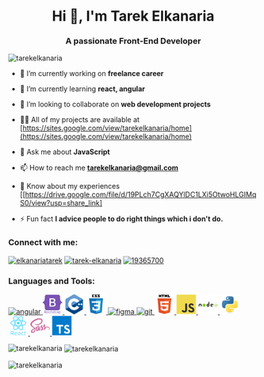 <h1 align="center">Hi 👋, I'm Tarek Elkanaria</h1>
<h3 align="center">A passionate Front-End Developer</h3>

<p align="left"> <img src="https://komarev.com/ghpvc/?username=tarekelkanaria&label=Profile%20views&color=b7ddf5&style=plastic" alt="tarekelkanaria" /> </p>

- 🔭 I’m currently working on **freelance career**

- 🌱 I’m currently learning **react, angular**

- 👯 I’m looking to collaborate on **web development projects**

- 👨‍💻 All of my projects are available at [https://sites.google.com/view/tarekelkanaria/home](https://sites.google.com/view/tarekelkanaria/home)

- 💬 Ask me about **JavaScript**

- 📫 How to reach me **tarekelkanaria@gmail.com**

- 📄 Know about my experiences [[https://drive.google.com/file/d/19PLch7CgXAQYlDC1LXi5OtwoHLGIMqS0/view?usp=share_link]

- ⚡ Fun fact **I advice people to do right things which i don't do.**

<h3 align="left">Connect with me:</h3>
<p align="left">
<a href="https://twitter.com/elkanariatarek" target="_blank"><img align="center" src="https://raw.githubusercontent.com/rahuldkjain/github-profile-readme-generator/master/src/images/icons/Social/twitter.svg" alt="elkanariatarek" height="30" width="40" /></a>
<a href="https://linkedin.com/in/tarek-elkanaria" target="_blank"><img align="center" src="https://raw.githubusercontent.com/rahuldkjain/github-profile-readme-generator/master/src/images/icons/Social/linked-in-alt.svg" alt="tarek-elkanaria" height="30" width="40" /></a>
<a href="https://stackoverflow.com/users/19365700" target="_blank"><img align="center" src="https://raw.githubusercontent.com/rahuldkjain/github-profile-readme-generator/master/src/images/icons/Social/stack-overflow.svg" alt="19365700" height="30" width="40" /></a>
</p>

<h3 align="left">Languages and Tools:</h3>
<p align="left"> <a href="https://angular.io" target="_blank" rel="noreferrer"> <img src="https://angular.io/assets/images/logos/angular/angular.svg" alt="angular" width="40" height="40"/> </a> <a href="https://getbootstrap.com" target="_blank" rel="noreferrer"> <img src="https://raw.githubusercontent.com/devicons/devicon/master/icons/bootstrap/bootstrap-plain-wordmark.svg" alt="bootstrap" width="40" height="40"/> </a> <a href="https://www.w3schools.com/cpp/" target="_blank" rel="noreferrer"> <img src="https://raw.githubusercontent.com/devicons/devicon/master/icons/cplusplus/cplusplus-original.svg" alt="cplusplus" width="40" height="40"/> </a> <a href="https://www.w3schools.com/css/" target="_blank" rel="noreferrer"> <img src="https://raw.githubusercontent.com/devicons/devicon/master/icons/css3/css3-original-wordmark.svg" alt="css3" width="40" height="40"/> </a> <a href="https://www.figma.com/" target="_blank" rel="noreferrer"> <img src="https://www.vectorlogo.zone/logos/figma/figma-icon.svg" alt="figma" width="40" height="40"/> </a> <a href="https://git-scm.com/" target="_blank" rel="noreferrer"> <img src="https://www.vectorlogo.zone/logos/git-scm/git-scm-icon.svg" alt="git" width="40" height="40"/> </a> <a href="https://www.w3.org/html/" target="_blank" rel="noreferrer"> <img src="https://raw.githubusercontent.com/devicons/devicon/master/icons/html5/html5-original-wordmark.svg" alt="html5" width="40" height="40"/> </a> <a href="https://developer.mozilla.org/en-US/docs/Web/JavaScript" target="_blank" rel="noreferrer"> <img src="https://raw.githubusercontent.com/devicons/devicon/master/icons/javascript/javascript-original.svg" alt="javascript" width="40" height="40"/> </a> <a href="https://nodejs.org" target="_blank" rel="noreferrer"> <img src="https://raw.githubusercontent.com/devicons/devicon/master/icons/nodejs/nodejs-original-wordmark.svg" alt="nodejs" width="40" height="40"/> </a> <a href="https://www.python.org" target="_blank" rel="noreferrer"> <img src="https://raw.githubusercontent.com/devicons/devicon/master/icons/python/python-original.svg" alt="python" width="40" height="40"/> </a> <a href="https://reactjs.org/" target="_blank" rel="noreferrer"> <img src="https://raw.githubusercontent.com/devicons/devicon/master/icons/react/react-original-wordmark.svg" alt="react" width="40" height="40"/> </a> <a href="https://sass-lang.com" target="_blank" rel="noreferrer"> <img src="https://raw.githubusercontent.com/devicons/devicon/master/icons/sass/sass-original.svg" alt="sass" width="40" height="40"/> </a> <a href="https://www.typescriptlang.org/" target="_blank" rel="noreferrer"> <img src="https://raw.githubusercontent.com/devicons/devicon/master/icons/typescript/typescript-original.svg" alt="typescript" width="40" height="40"/> </a> </p>

<p><img align="left" src="https://github-readme-stats.vercel.app/api/top-langs?username=tarekelkanaria&show_icons=true&theme=radical&title_color=e16b6b&text_color=3c08e6&bg_color=eec75d&locale=en&layout=compact" alt="tarekelkanaria" /></p>

<p>&nbsp;<img align="center" src="https://github-readme-stats.vercel.app/api?username=tarekelkanaria&show_icons=true&theme=highcontrast&title_color=e16b6b&text_color=3c08e7&bg_color=eec75d&locale=en" alt="tarekelkanaria" /></p>

<p><img align="center" src="https://github-readme-streak-stats.herokuapp.com/?user=tarekelkanaria&theme=default" alt="tarekelkanaria" /></p>




<!---
tarekelkanaria/tarekelkanaria is a ✨ special ✨ repository because its `README.md` (this file) appears on your GitHub profile.
You can click the Preview link to take a look at your changes.
--->
